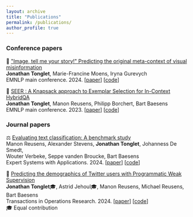 ```yaml
---
layout: archive
title: "Publications"
permalink: /publications/
author_profile: true
---
```


### Conference papers

📸 ["Image, tell me your story!" Predicting the original meta-context of visual misinformation](https://aclanthology.org/2024.emnlp-main.448) <br>
**Jonathan Tonglet**, Marie-Francine Moens, Iryna Gurevych <br>
EMNLP main conference. 2024. \[[paper](https://aclanthology.org/2024.emnlp-main.448/)\] \[[code](https://github.com/UKPLab/5pils)\]

🔮 [SEER : A Knapsack approach to Exemplar Selection for In-Context HybridQA](https://aclanthology.org/2023.emnlp-main.837/) <br>
**Jonathan Tonglet**, Manon Reusens, Philipp Borchert, Bart Baesens <br>
EMNLP main conference. 2023. \[[paper](https://aclanthology.org/2023.emnlp-main.837/)\] \[[code](https://github.com/jtonglet/SEER)\]

### Journal papers

⚖️ [Evaluating text classification: A benchmark study](https://www.sciencedirect.com/science/article/abs/pii/S0957417424011680) <br>
Manon Reusens, Alexander Stevens, **Jonathan Tonglet**, Johanness De Smedt, <br> Wouter Verbeke, Seppe vanden Broucke, Bart Baesens <br>
Expert Systems with Applications. 2024. \[[paper](https://www.sciencedirect.com/science/article/abs/pii/S0957417424011680)\] \[[code](https://github.com/manon-reusens/text-classification-benchmark)\]

🐥 [Predicting the demographics of Twitter users with Programmatic Weak Supervision](https://link.springer.com/article/10.1007/s11750-024-00666-y) <br>
**Jonathan Tonglet**🎓, Astrid Jehoul🎓, Manon Reusens, Michael Reusens, Bart Baesens <br>
Transactions in Operations Research. 2024. \[[paper](https://link.springer.com/article/10.1007/s11750-024-00666-y)\] \[[code](https://github.com/jtonglet/Demographics-PWS)\] <br>
🎓 Equal contribution



